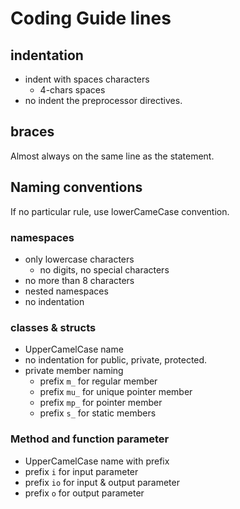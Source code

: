 # Coding Guide lines

## indentation

* indent with spaces characters
    * 4-chars spaces
* no indent the preprocessor directives.

## braces

Almost always on the same line as the statement.

## Naming conventions

If no particular rule, use lowerCameCase convention.

### namespaces

* only lowercase characters
    * no digits, no special characters
* no more than 8 characters
* nested namespaces
* no indentation

### classes & structs

* UpperCamelCase name
* no indentation for public, private, protected.
* private member naming
    * prefix `m_` for regular member
    * prefix `mu_` for unique pointer member
    * prefix `mp_` for pointer member
    * prefix `s_` for static members

### Method and function parameter

* UpperCamelCase name with prefix
* prefix `i` for input parameter
* prefix `io` for input & output parameter
* prefix `o` for output parameter
